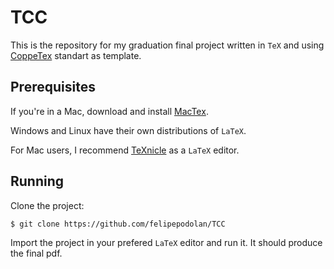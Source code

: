 # TCC

This is the repository for my graduation final project written in ```TeX``` and using [CoppeTex](http://coppetex.sourceforge.net/index.html) standart as template.

## Prerequisites

If you're in a Mac, download and install [MacTex](http://www.tug.org/mactex/).

Windows and Linux have their own distributions of ```LaTeX```.

For Mac users, I recommend [TeXnicle](http://www.bobsoft-mac.de/texnicle/texnicledownload/texnicledownload.html) as a ```LaTeX``` editor.

## Running

Clone the project:

```bash
$ git clone https://github.com/felipepodolan/TCC
```

Import the project in your prefered ```LaTeX``` editor and run it. It should produce the final pdf.
